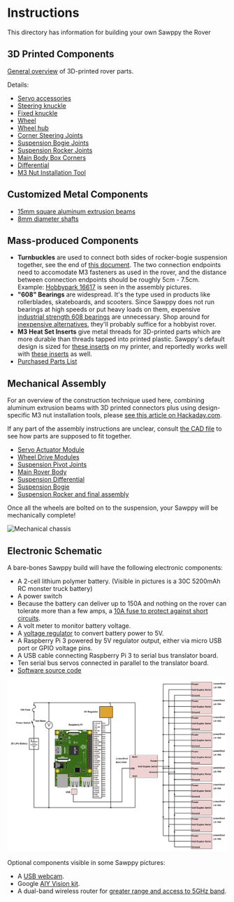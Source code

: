 # Instructions

This directory has information for building your own Sawppy the Rover

## 3D Printed Components
[General overview](Print%20Overview.md) of 3D-printed rover parts.

Details:
* [Servo accessories](Print%20Servo%20Parts.md)
* [Steering knuckle](Print%20Steering%20Knuckle.md)
* [Fixed knuckle](Print%20Fixed%20Knuckle.md)
* [Wheel](Print%20Wheel.md)
* [Wheel hub](Print%20Wheel%20Hub.md)
* [Corner Steering Joints](Print%20Corner%20Steering%20Joints.md)
* [Suspension Bogie Joints](Print%20Suspension%20Bogie%20Joints.md)
* [Suspension Rocker Joints](Print%20Suspension%20Rocker%20Joints.md)
* [Main Body Box Corners](Print%20Body%20Box%20Corners.md)
* [Differential](Print%20Differential.md)
* [M3 Nut Installation Tool](Print%20M3%20Installation%20Tool.md)

## Customized Metal Components
* [15mm square aluminum extrusion beams](Misumi%20HFS%203.md)
* [8mm diameter shafts](Shaft8mm.md)

## Mass-produced Components
* __Turnbuckles__ are used to connect both sides of rocker-bogie suspension together,
see the end of [this document](AssembleRocker.md). The two connection endpoints
need to accomodate M3 fasteners as used in the rover, and the distance between
connection endpoints should be roughly 5cm - 7.5cm. Example:
[Hobbypark 16617](https://www.amazon.com/dp/B01H5PZKMK)
is seen in the assembly pictures.
* __"608" Bearings__ are widespread. It's the type used in products like
rollerblades, skateboards, and scooters. Since Sawppy does not run bearings at
high speeds or put heavy loads on them, expensive
[industrial strength 608 bearings](https://www.mcmaster.com/608-ball-bearings)
are unnecessary. Shop around for
[inexpensive alternatives](https://www.amazon.com/dp/B073ST742Z),
they'll probably suffice for a hobbyist rover.
* __M3 Heat Set Inserts__ give metal threads for 3D-printed parts which are more
durable than threads tapped into printed plastic. Sawppy's default design is sized
for [these inserts](https://www.amazon.com/gp/product/B077CHFGVT) on my printer,
and reportedly works well with [these inserts](https://www.mcmaster.com/94180a333)
as well.
* [Purchased Parts List](Parts%20List.md)

## Mechanical Assembly
For an overview of the construction technique used here, combining aluminum extrusion beams with
3D printed connectors plus using design-specific M3 nut installation tools, please
[see this article on Hackaday.com](https://hackaday.com/2018/05/08/how-to-build-anything-out-of-aluminum-extrusion-and-3d-printed-brackets/).

If any part of the assembly instructions are unclear, consult
[the CAD file](https://cad.onshape.com/documents/43678ef564a43281c83e1aef/w/392bbf8745395bc24367a35c/e/9bd6bbb7aba50a97523d14f2)
to see how parts are supposed to fit together.

* [Servo Actuator Module](AssembleActuatorModule.md)
* [Wheel Drive Modules](AssembleDriveModules.md)
* [Suspension Pivot Joints](AssemblePivotJoints.md)
* [Main Rover Body](AssembleBody.md)
* [Suspension Differential](AssembleDifferential.md)
* [Suspension Bogie](AssembleBogie.md)
* [Suspension Rocker and final assembly](AssembleRocker.md)

Once all the wheels are bolted on to the suspension, your Sawppy will be mechanically complete!

![Mechanical chassis](images/MechanicalChassis.jpg)

## Electronic Schematic

A bare-bones Sawppy build will have the following electronic components:
* A 2-cell lithium polymer battery. (Visible in pictures is a 30C 5200mAh RC
monster truck battery)
* A power switch
* Because the battery can deliver up to 150A and nothing on the rover can
tolerate more than a few amps, a [10A fuse to protect against short circuits](https://newscrewdriver.com/2018/06/06/powering-sawppy-the-rover/  ).
* A volt meter to monitor battery voltage.
* A [voltage regulator](https://newscrewdriver.com/2017/07/27/powering-the-raspberry-pi-3-with-mp1584-voltage-step-down-converter/) to convert battery power to 5V.
* A Raspberry Pi 3 powered by 5V regulator output, either via micro USB port or GPIO voltage pins.
* A USB cable connecting Raspberry Pi 3 to serial bus translator board.
* Ten serial bus servos connected in parallel to the translator board.
* [Software source code](https://github.com/Roger-random/SGVHAK_Rover)

![Schematic](images/Sawppy%20V1%20Schematic.png)

Optional components visible in some Sawppy pictures:
* A [USB webcam](https://newscrewdriver.com/2018/06/19/sawppy-the-backyard-rover/).
* Google [AIY Vision kit](https://newscrewdriver.com/2018/06/18/sawppy-the-rovers-mast-cameras/).
* A dual-band wireless router for [greater range and access to 5GHz band](https://newscrewdriver.com/2018/07/15/sawppy-the-rover-receives-wifi-upgrade-increases-range/).
